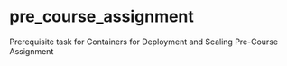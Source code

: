 # pre_course_assignment
Prerequisite task for Containers for Deployment and Scaling Pre-Course Assignment


